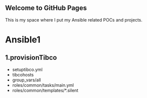 ## Welcome to GitHub Pages

This is my space where I put my Ansible related POCs and projects.

# Ansible1
## 1.provisionTibco
  - setuptibco.yml
  - tibcohosts
  - group_vars/all
  - roles/common/tasks/main.yml
  - roles/common/templates/*.silent
